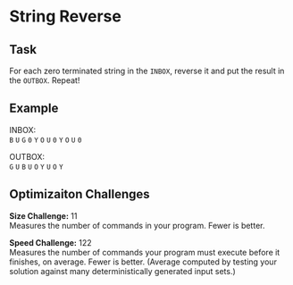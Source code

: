
# String Reverse

## Task

For each zero terminated string in the `INBOX`, reverse it and put the result in the `OUTBOX`. Repeat!

## Example

INBOX:  
`B` `U` `G` `0` `Y` `O` `U` `0` `Y` `O` `U` `0`

OUTBOX:  
`G` `U` `B` `U` `O` `Y` `U` `O` `Y`

## Optimizaiton Challenges

**Size Challenge:** 11  
Measures the number of commands in your program. Fewer is better.

**Speed Challenge:** 122  
Measures the number of commands your program must execute before it finishes, on average. Fewer is better. (Average computed by testing your solution against many deterministically generated input sets.)
